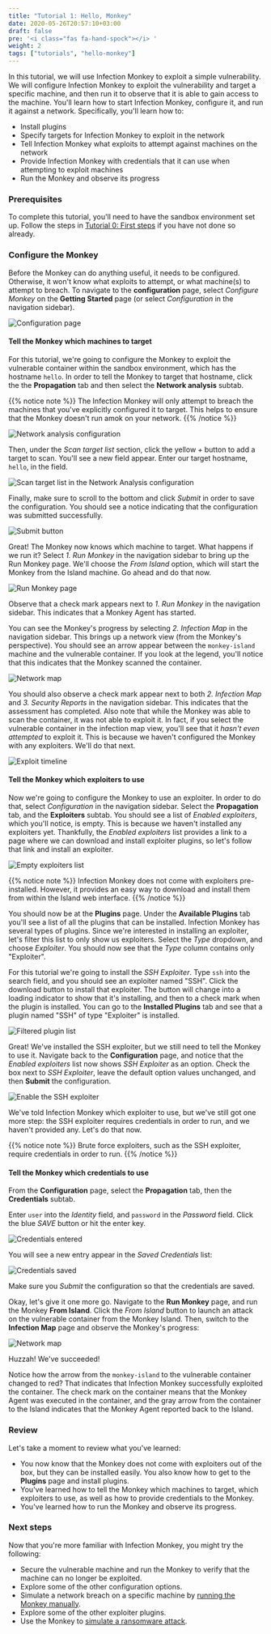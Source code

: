 ```yaml
---
title: "Tutorial 1: Hello, Monkey"
date: 2020-05-26T20:57:10+03:00
draft: false
pre: '<i class="fas fa-hand-spock"></i> '
weight: 2
tags: ["tutorials", "hello-monkey"]
---
```


In this tutorial, we will use Infection Monkey to exploit a simple
vulnerability. We will configure Infection Monkey to exploit the vulnerability
and target a specific machine, and then run it to observe that it is able to
gain access to the machine. You'll learn how to start Infection Monkey,
configure it, and run it against a network. Specifically, you'll learn how to:
- Install plugins
- Specify targets for Infection Monkey to exploit in the network
- Tell Infection Monkey what exploits to attempt against machines on the
  network
- Provide Infection Monkey with credentials that it can use when attempting to
  exploit machines
- Run the Monkey and observe its progress

### Prerequisites

To complete this tutorial, you'll need to have the sandbox environment set up.
Follow the steps in [Tutorial 0: First steps](../first-steps) if you have not
done so already.

### Configure the Monkey
Before the Monkey can do anything useful, it needs to be configured. Otherwise,
it won't know what exploits to attempt, or what machine(s) to attempt to
breach. To navigate to the **configuration** page, select _Configure Monkey_
on the **Getting Started** page (or select _Configuration_ in the navigation
sidebar).

![Configuration
page](../../images/tutorials/hello-monkey/3-configuration-page.jpg)

#### Tell the Monkey which machines to target
For this tutorial, we're going to configure the Monkey to exploit the
vulnerable container within the sandbox environment, which has the hostname
`hello`. In order to tell the Monkey to target that hostname, click the the
**Propagation** tab and then select the **Network analysis** subtab.

{{% notice note %}}
The Infection Monkey will only attempt to breach the machines that you've
explicitly configured it to target. This helps to ensure that the Monkey
doesn't run amok on your network.
{{% /notice %}}

![Network analysis
configuration](../../images/tutorials/hello-monkey/4-network-analysis.jpg)

Then, under the _Scan target list_ section, click the yellow _+_ button to add
a target to scan. You'll see a new field appear. Enter our target hostname,
`hello`, in the field.

![Scan target list in the Network Analysis
configuration](../../images/tutorials/hello-monkey/5-scan-target-list.jpg)

Finally, make sure to scroll to the bottom and click _Submit_ in order to
save the configuration. You should see a notice indicating that the
configuration was submitted successfully.

![Submit button](../../images/tutorials/hello-monkey/6-submit-button.jpg)

Great! The Monkey now knows which machine to target. What happens if we run it?
Select _1. Run Monkey_ in the navigation sidebar to bring up the Run Monkey
page. We'll choose the _From Island_ option, which will start the Monkey from
the Island machine. Go ahead and do that now.

![Run Monkey page](../../images/tutorials/hello-monkey/7-run-monkey.jpg)

Observe that a check mark appears next to _1. Run Monkey_ in the navigation
sidebar. This indicates that a Monkey Agent has started.

You can see the Monkey's progress by selecting _2. Infection Map_ in the
navigation sidebar. This brings up a network view (from the Monkey's
perspective). You should see an arrow appear between the `monkey-island`
machine and the vulnerable container. If you look at the legend, you'll notice
that this indicates that the Monkey scanned the container.

![Network map](../../images/tutorials/hello-monkey/8-map-scanned.jpg)

You should also observe a check mark appear next to both _2. Infection Map_
and _3. Security Reports_ in the navigation sidebar. This indicates that the
assessment has completed. Also note that while the Monkey was able to scan the
container, it was not able to exploit it. In fact, if you select the vulnerable
container in the infection map view, you'll see that it _hasn't even
attempted_ to exploit it. This is because we haven't configured the Monkey with
any exploiters. We'll do that next.

![Exploit timeline](../../images/tutorials/hello-monkey/9-exploit-timeline.jpg)


#### Tell the Monkey which exploiters to use
Now we're going to configure the Monkey to use an exploiter. In order to do
that, select _Configuration_ in the navigation sidebar. Select the
**Propagation** tab, and the **Exploiters** subtab. You should see a list of
_Enabled exploiters_, which you'll notice, is empty. This is because we haven't
installed any exploiters yet. Thankfully, the _Enabled exploiters_ list
provides a link to a page where we can download and install exploiter plugins,
so let's follow that link and install an exploiter.

![Empty exploiters
list](../../images/tutorials/hello-monkey/10-empty-exploiter-list.jpg)

{{% notice note %}}
Infection Monkey does not come with exploiters pre-installed. However, it
provides an easy way to download and install them from within the Island web
interface.
{{% /notice %}}

You should now be at the **Plugins** page. Under the **Available Plugins** tab
you'll see a list of all the plugins that can be installed. Infection Monkey
has several types of plugins. Since we're interested in installing an
exploiter, let's filter this list to only show us exploiters. Select the _Type_
dropdown, and choose _Exploiter_. You should now see that the _Type_ column
contains only "Exploiter".

For this tutorial we're going to install the _SSH Exploiter_. Type `ssh` into
the search field, and you should see an exploiter named "SSH". Click the
download button to install that exploiter. The button will change into a
loading indicator to show that it's installing, and then to a check mark when
the plugin is installed. You can go to the **Installed Plugins** tab and see
that a plugin named "SSH" of type "Exploiter" is installed.

![Filtered plugin
list](../../images/tutorials/hello-monkey/11-filtered-plugin-list.jpg)

Great! We've installed the SSH exploiter, but we still need to tell the Monkey
to use it. Navigate back to the **Configuration** page, and notice that the
_Enabled exploiters_ list now shows _SSH Exploiter_ as an option. Check the box
next to _SSH Exploiter_, leave the default option values unchanged, and then
**Submit** the configuration.

![Enable the SSH
exploiter](../../images/tutorials/hello-monkey/12-exploiter-enabled.jpg)


We've told Infection Monkey which exploiter to use, but we've still got one
more step: the SSH exploiter requires credentials in order to run, and we
haven't provided any. Let's do that now.

{{% notice note %}}
Brute force exploiters, such as the SSH exploiter, require credentials in order
to run.
{{% /notice %}}


#### Tell the Monkey which credentials to use
From the **Configuration** page, select the **Propagation** tab, then the
**Credentials** subtab.

Enter `user` into the _Identity_ field, and `password` in the _Password_
field. Click the blue _SAVE_ button or hit the enter key.

![Credentials
entered](../../images/tutorials/hello-monkey/13-credentials-input.jpg)

You will see a new entry appear in the _Saved Credentials_ list:

![Credentials
saved](../../images/tutorials/hello-monkey/14-saved-credentials.jpg)

Make sure you _Submit_ the configuration so that the credentials are saved.

Okay, let's give it one more go. Navigate to the **Run Monkey** page, and run
the Monkey **From Island**. Click the _From Island_ button to launch an attack
on the vulnerable container from the Monkey Island. Then, switch to the
**Infection Map** page and observe the Monkey's progress:

![Network map](../../images/tutorials/hello-monkey/15-map-exploited.jpg)

Huzzah! We've succeeded!

Notice how the arrow from the `monkey-island` to the vulnerable container
changed to red? That indicates that Infection Monkey successfully exploited the
container. The check mark on the container means that the Monkey Agent was
executed in the container, and the gray arrow from the container to the Island
indicates that the Monkey Agent reported back to the Island.


### Review
Let's take a moment to review what you've learned:
- You now know that the Monkey does not come with exploiters out of the box,
  but they can be installed easily. You also know how to get to the **Plugins**
  page and install plugins.
- You've learned how to tell the Monkey which machines to target, which
  exploiters to use, as well as how to provide credentials to the Monkey.
- You've learned how to run the Monkey and observe its progress.


### Next steps
Now that you're more familiar with Infection Monkey, you might try the
following:

- Secure the vulnerable machine and run the Monkey to verify that the machine
  can no longer be exploited.
- Explore some of the other configuration options.
- Simulate a network breach on a specific machine by [running the Monkey
  manually](../../usage/running-manually).
- Explore some of the other exploiter plugins.
- Use the Monkey to [simulate a ransomware attack](../ransomware).
